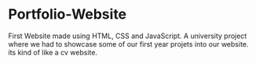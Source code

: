 # Portfolio-Website

First Website made using HTML, CSS and JavaScript.
A university project where we had to showcase some of our first year projets into our website. its kind of like a cv website.
